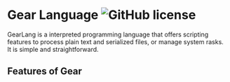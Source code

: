 # Gear Language ![GitHub license](https://img.shields.io/badge/license-MIT-brightgreen.svg)

GearLang is a interpreted programming language that offers scripting features to process plain text and serialized files, or manage system rasks. It is simple and straightforward.

## Features of Gear
